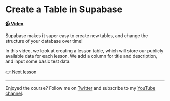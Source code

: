 # Create a Table in Supabase

**[📹 Video](https://egghead.io/lessons/supabase-create-a-table-in-supabase)**

Supabase makes it super easy to create new tables, and change the structure of your database over time!

In this video, we look at creating a lesson table, which will store our publicly available data for each lesson. We add a column for title and description, and input some basic test data.

[👉 Next lesson](/03-create-a-next-js-app-with-tailwind-css)

---

Enjoyed the course? Follow me on [Twitter](https://twitter.com/_dijonmusters) and subscribe to my [YouTube channel](https://www.youtube.com/channel/UCPitAIwktfCfcMR4kDWebDQ).

